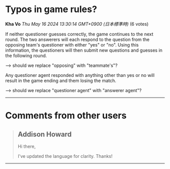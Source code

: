 # Typos in game rules?

**Kha Vo** *Thu May 16 2024 13:30:14 GMT+0900 (日本標準時)* (6 votes)

If neither questioner guesses correctly, the game continues to the next round. The two answerers will each respond to the question from the opposing team's questioner with either "yes" or "no". Using this information, the questioners will then submit new questions and guesses in the following round.

--> should we replace "opposing" with "teammate's"?

Any questioner agent responded with anything other than yes or no will result in the game ending and them losing the match.

--> should we replace "questioner agent" with "answerer agent"?



---

 # Comments from other users

> ## Addison Howard
> 
> Hi there,
> 
> I've updated the language for clarity. Thanks!
> 
> 
> 


---

